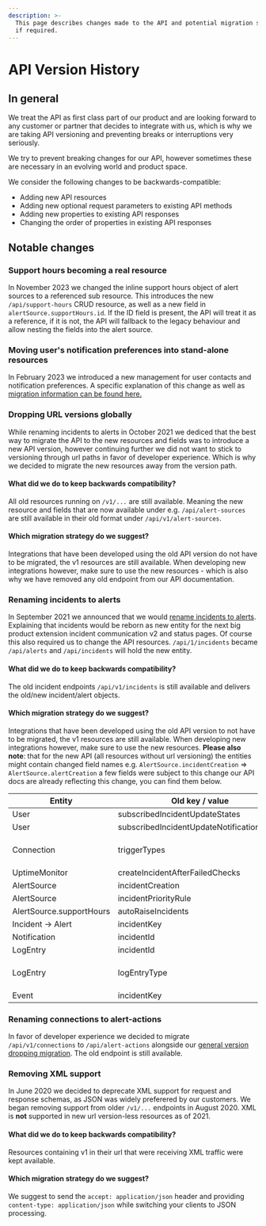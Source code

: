 ```yaml
---
description: >-
  This page describes changes made to the API and potential migration strategies
  if required.
---
```


# API Version History

## In general

We treat the API as first class part of our product and are looking forward to any customer or partner that decides to integrate with us, which is why we are taking API versioning and preventing breaks or interruptions very seriously.

We try to prevent breaking changes for our API, however sometimes these are necessary in an evolving world and product space.

We consider the following changes to be backwards-compatible:

* Adding new API resources
* Adding new optional request parameters to existing API methods
* Adding new properties to existing API responses
* Changing the order of properties in existing API responses

## Notable changes

### Support hours becoming a real resource

In November 2023 we changed the inline support hours object of alert sources to a referenced sub resource. This introduces the new `/api/support-hours` CRUD resource, as well as a new field in `alertSource.supportHours.id`. If the ID field is present, the API will treat it as a reference, if it is not, the API will fallback to the legacy behaviour and allow nesting the fields into the alert source.

### Moving user's notification preferences into stand-alone resources

In February 2023 we introduced a new management for user contacts and notification preferences. A specific explanation of this change as well as [migration information can be found here.](api-user-preference-migration-2023.md)

### Dropping URL versions globally

While renaming incidents to alerts in October 2021 we dediced that the best way to migrate the API to the new resources and fields was to introduce a new API version, however continuing further we did not want to stick to versioning through url paths in favor of developer experience. Which is why we decided to migrate the new resources away from the version path.

#### What did we do to keep backwards compatibility?

All old resources running on `/v1/...` are still available. Meaning the new resource and fields that are now available under e.g. `/api/alert-sources` are still available in their old format under `/api/v1/alert-sources`.

#### Which migration strategy do we suggest?

Integrations that have been developed using the old API version do not have to be migrated, the v1 resources are still available. When developing new integrations however, make sure to use the new resources - which is also why we have removed any old endpoint from our API documentation.

### Renaming incidents to alerts

In September 2021 we announced that we would [rename incidents to alerts](../../getting-started/faq/renaming-of-incidents-to-alerts.md). Explaining that incidents would be reborn as new entity for the next big product extension incident communication v2 and status pages. Of course this also required us to change the API resources. `/api/1/incidents` became `/api/alerts` and `/api/incidents` will hold the new entity.

#### What did we do to keep backwards compatibility?

The old incident endpoints `/api/v1/incidents` is still available and delivers the old/new incident/alert objects.

#### Which migration strategy do we suggest?

Integrations that have been developed using the old API version to not have to be migrated, the v1 resources are still available. When developing new integrations however, make sure to use the new resources. **Please also note**: that for the new API (all resources without url versioning) the entities might contain changed field names e.g. `AlertSource.incidentCreation` => `AlertSource.alertCreation` a few fields were subject to this change our API docs are already reflecting this change, you can find them below.

| Entity                   | Old key / value                           | New key / value                                                                   |
| ------------------------ | ----------------------------------------- | --------------------------------------------------------------------------------- |
| User                     | subscribedIncidentUpdateStates            | subscribedAlertUpdateStates                                                       |
| User                     | subscribedIncidentUpdateNotificationTypes | subscribedAlertUpdateNotificationTypes                                            |
| Connection               | triggerTypes                              | All values e.g. incident-created have been renamed accordingly e.g. alert-created |
| UptimeMonitor            | createIncidentAfterFailedChecks           | createAlertAfterFailedChecks                                                      |
| AlertSource              | incidentCreation                          | alertCreation                                                                     |
| AlertSource              | incidentPriorityRule                      | alertPriorityRule                                                                 |
| AlertSource.supportHours | autoRaiseIncidents                        | autoRaiseAlerts                                                                   |
| Incident -> Alert        | incidentKey                               | alertKey                                                                          |
| Notification             | incidentId                                | alertId                                                                           |
| LogEntry                 | incidentId                                | alertId                                                                           |
| LogEntry                 | logEntryType                              | All values e.g. IncidentLogEntry have been renamed accordingly e.g. AlertLogEntry |
| Event                    | incidentKey                               | alertKey                                                                          |

### Renaming connections to alert-actions

In favor of developer experience we decided to migrate `/api/v1/connections` to `/api/alert-actions` alongside our [general version dropping migration](./#dropping-url-versions-globally). The old endpoint is still available.

### Removing XML support

In June 2020 we decided to deprecate XML support for request and response schemas, as JSON was widely preferered by our customers. We began removing support from older `/v1/...` endpoints in August 2020. XML is **not** supported in new url version-less resources as of 2021.

#### What did we do to keep backwards compatibility?

Resources containing v1 in their url that were receiving XML traffic were kept available.

#### Which migration strategy do we suggest?

We suggest to send the `accept: application/json` header and providing `content-type: application/json` while switching your clients to JSON processing.
